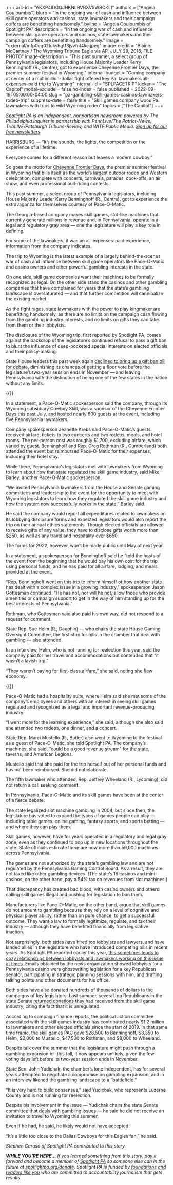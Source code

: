 +++
arc-id = "AKXP4IDGQJHKNLBVRXV5WBCKLI"
authors = ["Angela Couloumbis"]
blurb = "In the ongoing war of cash and influence between skill game operators and casinos, state lawmakers and their campaign coffers are benefitting handsomely."
byline = "Angela Couloumbis of Spotlight PA"
description = "In the ongoing war of cash and influence between skill game operators and casinos, state lawmakers and their campaign coffers are benefitting handsomely."
image = "external/mfp0cq02tckshgt13jyvfnt4kc.jpeg"
image-credit = "Blaine McCartney / The Wyoming Tribune Eagle via AP,  JULY 29, 2018, FILE PHOTO"
image-description = "This past summer, a select group of Pennsylvania legislators, including House Majority Leader Kerry Benninghoff (R., Centre), got to experience Cheyenne Frontier Days, the premier summer festival in Wyoming."
internal-budget = "Gaming company at center of a multimillion-dollar fight offered key Pa. lawmakers all-expenses-paid trip to Wyoming"
internal-id = "SPLPACETRIP"
kicker = "The Capitol"
modal-exclude = false
no-index = false
published = 2022-09-19T05:00:00-04:00
slug = "pa-gambling-skill-games-casinos-lawmakers-rodeo-trip"
suppress-date = false
title = "Skill games company woos Pa. lawmakers with trips to wild Wyoming rodeo"
topics = ["The Capitol"]
+++

<a href="https://www.spotlightpa.org/"><i>Spotlight PA</i></a><i> is an independent, nonpartisan newsroom powered by The Philadelphia Inquirer in partnership with PennLive/The Patriot-News, TribLIVE/Pittsburgh Tribune-Review, and WITF Public Media. </i><a href="https://www.spotlightpa.org/newsletters"><i>Sign up for our free newsletters</i></a><i>.</i>

HARRISBURG — “It’s the sounds, the lights, the competition or the experience of a lifetime.

Everyone comes for a different reason but leaves a modern cowboy.”

So goes the motto for <a href="https://cfdrodeo.com/">Cheyenne Frontier Days</a>, the premier summer festival in Wyoming that bills itself as the world’s largest outdoor rodeo and Western celebration, complete with concerts, carnivals, parades, cook-offs, an air show, and even professional bull-riding contests.

<script src="https://www.spotlightpa.org/embed.js" async></script><div data-spl-embed-version="1" data-spl-src="https://www.spotlightpa.org/embeds/newsletter/"></div>

This past summer, a select group of Pennsylvania legislators, including House Majority Leader Kerry Benninghoff (R., Centre), got to experience the extravaganza for themselves courtesy of Pace-O-Matic.

The Georgia-based company makes skill games, slot-like machines that currently generate millions in revenue and, in Pennsylvania, operate in a legal and regulatory gray area — one the legislature will play a key role in defining.

For some of the lawmakers, it was an all-expenses-paid experience, information from the company indicates.

The trip to Wyoming is the latest example of a largely behind-the-scenes war of cash and influence between skill game operators like Pace-O-Matic and casino owners and other powerful gambling interests in the state.

On one side, skill game companies want their machines to be formally recognized as legal. On the other side stand the casinos and other gambling companies that have complained for years that the state’s gambling landscape is oversaturated — and that further competition will cannibalize the existing market.

As the fight rages, state lawmakers with the power to play kingmaker are benefitting handsomely, as there are no limits on the campaign cash flowing from the gambling industry interests, and no limits on gifts they can take from them or their lobbyists.

The disclosure of the Wyoming trip, first reported by Spotlight PA, comes against the backdrop of the legislature’s continued refusal to pass a gift ban to blunt the influence of deep-pocketed special interests on elected officials and their policy-making.

State House leaders this past week again <a href="https://www.spotlightpa.org/news/2022/09/pa-lawmakers-gift-ban-legislature-fails/">declined to bring up a gift ban bill for debate</a>, diminishing its chances of getting a floor vote before the legislature’s two-year session ends in November — and leaving Pennsylvania with the distinction of being one of the few states in the nation without any limits.

{{<picture src="external/8jchcf7qnjvxyywp2yxap332bc.jpeg" description="Majority Leader Kerry Benninghoff attended the event but reimbursed Pace-O-Matic for his expenses, including the hotel stay." caption="Majority Leader Kerry Benninghoff attended the event but reimbursed Pace-O-Matic for his expenses, including the hotel stay." credit="JOSE F. MORENO / Philadelphia Inquirer">}} 

In a statement, a Pace-O-Matic spokesperson said the company, through its Wyoming subsidiary Cowboy Skill, was a sponsor of the Cheyenne Frontier Days this past July, and hosted nearly 600 guests at the event, including five Pennsylvania lawmakers.

Company spokesperson Jeanette Krebs said Pace-O-Matic’s guests received airfare, tickets to two concerts and two rodeos, meals, and hotel rooms. The per-person cost was roughly $1,700, excluding airfare, which varied by guest. Benninghoff and Rep. Greg Rothman (R., Cumberland) both attended the event but reimbursed Pace-O-Matic for their expenses, including their hotel stay.

While there, Pennsylvania’s legislators met with lawmakers from Wyoming to learn about how that state regulated the skill game industry, said Mike Barley, another Pace-O-Matic spokesperson.

“We invited Pennsylvania lawmakers from the House and Senate gaming committees and leadership to the event for the opportunity to meet with Wyoming legislators to learn how they regulated the skill game industry and how the system now successfully works in the state,” Barley said.

He said the company would report all expenditures related to lawmakers on its lobbying disclosure forms and expected legislators would also report the trip on their annual ethics statements. Though elected officials are allowed to receive gifts of any value, they have to disclose gifts worth more than $250, as well as any travel and hospitality over $650.

The forms for 2022, however, won’t be made public until May of next year.

In a statement, a spokesperson for Benninghoff said he “told the hosts of the event from the beginning that he would pay his own cost for the trip using personal funds, and he has paid for all airfare, lodging, and meals provided at the event.

“Rep. Benninghoff went on this trip to inform himself of how another state has dealt with a complex issue in a growing industry,” spokesperson Jason Gottesman continued. “He has not, nor will he not, allow those who provide amenities or campaign support to get in the way of him standing up for the best interests of Pennsylvania.”

Rothman, who Gottesman said also paid his own way, did not respond to a request for comment.

State Rep. Sue Helm (R., Dauphin) — who chairs the state House Gaming Oversight Committee, the first stop for bills in the chamber that deal with gambling — also attended.

In an interview, Helm, who is not running for reelection this year, said the company paid for her travel and accommodations but contended that “it wasn’t a lavish trip.”

“They weren’t paying for first-class airfare,” she said, noting she flew economy.

{{<picture src="external/dfj06aj399jyrqyfvth6t4csfg.jpeg" description="Skill game companies want their machines to be formally recognized as legal. " caption="Skill game companies want their machines to be formally recognized as legal. " credit="Keith Srakocic / AP File Photo">}} 

Pace-O-Matic had a hospitality suite, where Helm said she met some of the company’s employees and others with an interest in seeing skill games regulated and recognized as a legal and important revenue-producing industry.

“I went more for the learning experience,” she said, although she also said she attended two rodeos, one dinner, and a concert.

State Rep. Marci Mustello (R., Butler) also went to Wyoming to the festival as a guest of Pace-O-Matic, she told Spotlight PA. The company’s machines, she said, “could be a good revenue stream” for the state, taverns, and American Legions.

Mustello said that she paid for the trip herself out of her personal funds and has not been reimbursed. She did not elaborate.

The fifth lawmaker who attended, Rep. Jeffrey Wheeland (R., Lycoming), did not return a call seeking comment.

In Pennsylvania, Pace-O-Matic and its skill games have been at the center of a fierce debate.

The state legalized slot machine gambling in 2004, but since then, the legislature has voted to expand the types of games people can play — including table games, online gaming, fantasy sports, and sports betting — and where they can play them.

Skill games, however, have for years operated in a regulatory and legal gray zone, even as they continued to pop up in new locations throughout the state. State officials estimate there are now more than 50,000 machines across Pennsylvania.

The games are not authorized by the state’s gambling law and are not regulated by the Pennsylvania Gaming Control Board. As a result, they are not taxed like other gambling devices. (The state’s 16 casinos and mini-casinos, on the other hand, pay a 54% tax on revenues from slot machines.)

That discrepancy has created bad blood, with casino owners and others calling skill games illegal and pushing for legislation to ban them.

Manufacturers like Pace-O-Matic, on the other hand, argue that skill games do not amount to gambling because they rely on a level of cognitive and physical player ability, rather than on pure chance, to get a successful outcome. They want a law to formally legitimize, regulate, and tax their industry — although they have benefited financially from legislative inaction.

Not surprisingly, both sides have hired top lobbyists and lawyers, and have landed allies in the legislature who have introduced competing bills in recent years. As Spotlight PA reported earlier this year, <a href="https://www.spotlightpa.org/news/2022/04/parx-casino-tommy-tomlinson-lobbyist-emails/">this sometimes leads to cozy relationships between lobbyists and lawmakers working on this issue at times</a>. Emails obtained by the news organization showed lobbyists for a Pennsylvania casino were ghostwriting legislation for a key Republican senator, participating in strategic planning sessions with him, and drafting talking points and other documents for his office.

Both sides have also donated hundreds of thousands of dollars to the campaigns of key legislators. Last summer, several top Republicans in the state Senate <a href="https://www.goerie.com/story/news/2021/06/14/pa-lawmakers-return-campaign-cash-fight-over-skill-games/7654022002/">returned donations</a> they had received from the skill game industry, citing the fact that it is unregulated.

According to campaign finance reports, the political action committee associated with the skill games industry has contributed nearly $1.2 million to lawmakers and other elected officials since the start of 2019. In that same time frame, the skill games PAC gave $28,500 to Benninghoff, $8,350 to Helm, $2,000 to Mustello, $47,500 to Rothman, and $8,000 to Wheeland.

<script src="https://www.spotlightpa.org/embed.js" async></script><div data-spl-embed-version="1" data-spl-src="https://www.spotlightpa.org/embeds/cta/?eyebrow=RALLY%20ROUND%20OUR%20COVERAGE&body=Support%20Spotlight%20PA's%20%3Cb%3Etrusted%2C%20reliable%20election%20reporting%3C%2Fb%3E%20that%20informs%20and%20empowers%20Pennsylvania%20voters.&cta=ALL%20GIFTS%20DOUBLED.%20GIVE%20NOW%20%C2%BB"></div>

Despite talk over the summer that the legislature might push through a gambling expansion bill this fall, it now appears unlikely, given the few voting days left before its two-year session ends in November.

State Sen. John Yudichak, the chamber’s lone independent, has for several years attempted to negotiate a compromise on gambling expansion, and in an interview likened the gambling landscape to a “battlefield.”

“It is very hard to build consensus,” said Yudichak, who represents Luzerne County and is not running for reelection.

Despite his involvement in the issue — Yudichak chairs the state Senate committee that deals with gambling issues — he said he did not receive an invitation to travel to Wyoming this summer.

Even if he had, he said, he likely would not have accepted.

“It’s a little too close to the Dallas Cowboys for this Eagles fan,” he said.

<i>Stephen Caruso of Spotlight PA contributed to this story.</i>

<i><b>WHILE YOU’RE HERE...</b></i><i> If you learned something from this story, pay it forward and become a member of </i><a href="https://www.spotlightpa.org/"><i>Spotlight PA</i></a><i> so someone else can in the future at </i><a href="http://spotlightpa.org/donate"><i>spotlightpa.org/donate</i></a><i>. Spotlight PA is funded by</i><a href="https://www.spotlightpa.org/support"><i> foundations</i></a><i> </i><a href="https://www.spotlightpa.org/support"><i>and readers like you</i></a><i> who are committed to accountability journalism that gets results.</i>
